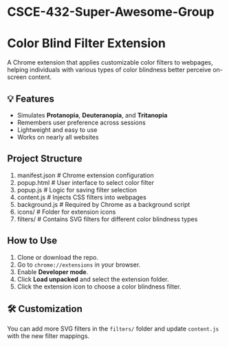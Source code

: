 # CSCE-432-Super-Awesome-Group
# Color Blind Filter Extension

A Chrome extension that applies customizable color filters to webpages, helping individuals with various types of color blindness better perceive on-screen content.

## 💡 Features

-  Simulates **Protanopia**, **Deuteranopia**, and **Tritanopia**
-  Remembers user preference across sessions
-  Lightweight and easy to use
-  Works on nearly all websites

##  Project Structure
1. manifest.json            # Chrome extension configuration
2. popup.html               # User interface to select color filter
3. popup.js                 # Logic for saving filter selection
4. content.js               # Injects CSS filters into webpages
5. background.js            # Required by Chrome as a background script
6. icons/                   # Folder for extension icons
7. filters/                 # Contains SVG filters for different color blindness types


## How to Use

1. Clone or download the repo.
2. Go to `chrome://extensions` in your browser.
3. Enable **Developer mode**.
4. Click **Load unpacked** and select the extension folder.
5. Click the extension icon to choose a color blindness filter.

## 🛠 Customization

You can add more SVG filters in the `filters/` folder and update `content.js` with the new filter mappings.

